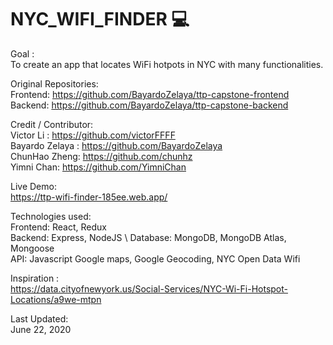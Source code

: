 # NYC_WIFI_FINDER :computer: 
Goal :  \
       To create an app that locates WiFi hotpots in NYC with many functionalities. 



Original Repositories: \
                       Frontend: https://github.com/BayardoZelaya/ttp-capstone-frontend \
                       Backend:  https://github.com/BayardoZelaya/ttp-capstone-backend
                     
                       




Credit / Contributor:  
                      Victor Li : https://github.com/victorFFFF \
                      Bayardo Zelaya : https://github.com/BayardoZelaya \
                      ChunHao Zheng: https://github.com/chunhz \
                      Yimni Chan: https://github.com/YimniChan  
                      
                      
                      
Live Demo: \
              https://ttp-wifi-finder-185ee.web.app/



            
                      
Technologies used:   
                     Frontend:  React, Redux \
                     Backend:   Express, NodeJS \ 
                     Database:  MongoDB, MongoDB Atlas, Mongoose \
                     API:       Javascript Google maps, Google Geocoding, NYC Open Data Wifi

                
                     
                     
                    
                    
Inspiration : \
https://data.cityofnewyork.us/Social-Services/NYC-Wi-Fi-Hotspot-Locations/a9we-mtpn
                    
                   
Last Updated:  
June 22, 2020

                      
                      
                      
